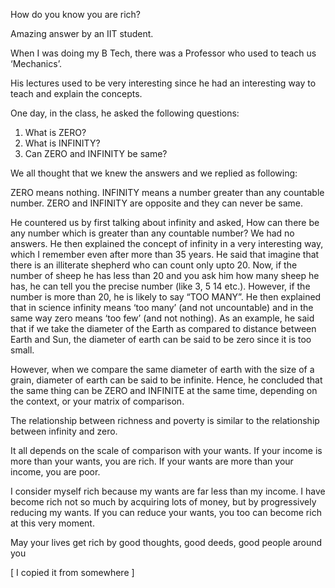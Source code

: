 How do you know
you are rich?

Amazing answer
by an IIT student.

When I was doing my B Tech, there was a Professor who used to teach us ‘Mechanics’.

His lectures used to be very interesting since he had an interesting way to teach and explain
the concepts.

One day, in the class, he asked the following questions:

1. What is ZERO?
2. What is INFINITY?
3. Can ZERO and INFINITY be same?

We all thought that we knew the answers and we replied as following:

ZERO means nothing.
INFINITY means a number greater than any countable number.
ZERO and INFINITY are opposite and they can never be same.

He countered us by first talking about infinity and asked, How can there be any number which is greater than any countable number?
We had no answers.
He then explained the concept of infinity in a very interesting way, which I remember even after more than 35 years.
He said that imagine that there is an illiterate shepherd who can count only upto 20.
Now, if the number of sheep he has less than 20 and you ask him how many sheep he has, he can tell you the precise number (like 3, 5 14 etc.).
However, if the number is more than 20, he is likely to say “TOO MANY”.
He then explained that in science infinity means ‘too many’ (and not uncountable) and in the same way zero means ‘too few’ (and not nothing).
As an example, he said that if we take the diameter of the Earth as compared to distance between Earth and Sun, the diameter of earth can be said to be zero since it is too small.

However, when we compare the same diameter of earth with the size of a grain, diameter of earth can be said to be infinite.
Hence, he concluded that the same thing can be ZERO and INFINITE at the same time, depending on the context, or your matrix of comparison.

The relationship between richness and poverty is similar to the relationship between infinity and zero.

It all depends on the scale of comparison with your wants.
If your income is more than your wants, you are rich.
If your wants are more than your income, you are poor.

I consider myself rich because my wants are far less than my income.
I have become rich not so much by acquiring lots of money, but by progressively reducing my wants.
If you can reduce your wants, you too can become rich at this very moment.

May your lives get rich by good thoughts, good deeds, good people around you

[ I copied it from somewhere ]